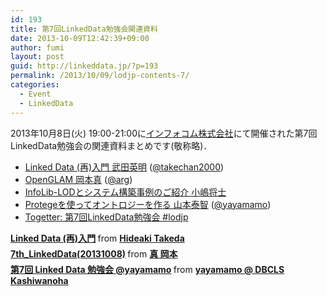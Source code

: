 ```yaml
---
id: 193
title: 第7回LinkedData勉強会関連資料
date: 2013-10-09T12:42:39+09:00
author: fumi
layout: post
guid: http://linkeddata.jp/?p=193
permalink: /2013/10/09/lodjp-contents-7/
categories:
  - Event
  - LinkedData
---
```

<!-- Facebook Like Button v1.9.6 BEGIN [http://blog.bottomlessinc.com] -->

<!-- Facebook Like Button END -->

<div class="twitterbutton" style="float: left; padding-right: 5px;">
  <a href="http://twitter.com/share" class="twitter-share-button" data-count="horizontal" data-text="第7回LinkedData勉強会関連資料" data-via="" data-url="https://linkeddata.jp/2013/10/09/lodjp-contents-7/" data-lang="en" data-related="DolcePixel:We make beautiful and sweet WordPress Themes"></a>
</div>

2013年10月8日(火) 19:00-21:00に[インフォコム株式会社](http://www.infocom.co.jp/aboutus/)にて開催された第7回LinkedData勉強会の関連資料まとめです(敬称略)．

  * [Linked Data (再)入門 武田英明](#lodjp-contents-7-takechan2000) ([@takechan2000](https://twitter.com/takechan2000))
  * [OpenGLAM 岡本真](#lodjp-contents-7-arg) ([@arg](https://twitter.com/arg))
  * [InfoLib-LODとシステム構築事例のご紹介 小嶋将士](http://linkeddata.jp/wp-content/uploads/2013/10/lodjp-7-InfoLib-LOD.pdf)
  * [Protegeを使ってオントロジーを作る 山本泰智](#lodjp-contents-7-yayamamo) ([@yayamamo](http://twitter.com/yayamamo))
  * [Togetter: 第7回LinkedData勉強会 #lodjp](http://togetter.com/li/574499)



<div style="margin-bottom:5px">
  <strong> <a href="//www.slideshare.net/takeda/linked-data-27004271" title="Linked Data (再)入門" target="_blank">Linked Data (再)入門</a> </strong> from <strong><a href="//www.slideshare.net/takeda" target="_blank">Hideaki Takeda</a></strong>
</div>



<div style="margin-bottom:5px">
  <strong> <a href="//www.slideshare.net/arg_editor/7th-linked-data20131008" title="7th_LinkedData(20131008)" target="_blank">7th_LinkedData(20131008)</a> </strong> from <strong><a href="//www.slideshare.net/arg_editor" target="_blank">真 岡本</a></strong>
</div>



<div style="margin-bottom:5px">
  <strong> <a href="//www.slideshare.net/yayamamo/7-linked-data-yayamamo" title="第7回 Linked Data 勉強会 @yayamamo" target="_blank">第7回 Linked Data 勉強会 @yayamamo</a> </strong> from <strong><a href="//www.slideshare.net/yayamamo" target="_blank">yayamamo @ DBCLS Kashiwanoha</a></strong>
</div>